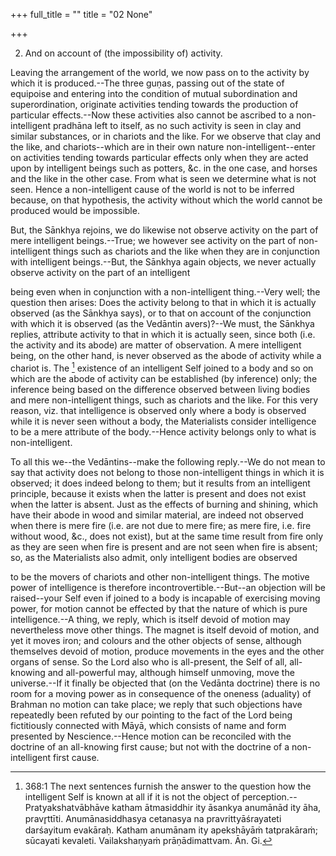 +++
full_title = ""
title = "02 None"

+++


2. And on account of (the impossibility of) activity.

Leaving the arrangement of the world, we now pass on to the activity by which it is produced.--The three guṇas, passing out of the state of equipoise and entering into the condition of mutual subordination and superordination, originate activities tending towards the production of particular effects.--Now these activities also cannot be ascribed to a non-intelligent pradhāna left to itself, as no such activity is seen in clay and similar substances, or in chariots and the like. For we observe that clay and the like, and chariots--which are in their own nature non-intelligent--enter on activities tending towards particular effects only when they are acted upon by intelligent beings such as potters, &c. in the one case, and horses and the like in the other case. From what is seen we determine what is not seen. Hence a non-intelligent cause of the world is not to be inferred because, on that hypothesis, the activity without which the world cannot be produced would be impossible.

But, the Sānkhya rejoins, we do likewise not observe activity on the part of mere intelligent beings.--True; we however see activity on the part of non-intelligent things such as chariots and the like when they are in conjunction with intelligent beings.--But, the Sānkhya again objects, we never actually observe activity on the part of an intelligent

being even when in conjunction with a non-intelligent thing.--Very well; the question then arises: Does the activity belong to that in which it is actually observed (as the Sānkhya says), or to that on account of the conjunction with which it is observed (as the Vedāntin avers)?--We must, the Sānkhya replies, attribute activity to that in which it is actually seen, since both (i.e. the activity and its abode) are matter of observation. A mere intelligent being, on the other hand, is never observed as the abode of activity while a chariot is. The [^fn_328] existence of an intelligent Self joined to a body and so on which are the abode of activity can be established (by inference) only; the inference being based on the difference observed between living bodies and mere non-intelligent things, such as chariots and the like. For this very reason, viz. that intelligence is observed only where a body is observed while it is never seen without a body, the Materialists consider intelligence to be a mere attribute of the body.--Hence activity belongs only to what is non-intelligent.

[^fn_328]: 368:1 The next sentences furnish the answer to the question how the intelligent Self is known at all if it is not the object of perception.--Pratyakshatvābhāve katham ātmasiddhir ity āsankya anumānād ity āha, pravr̥ttīti. Anumānasiddhasya cetanasya na pravrittyāśrayateti darśayitum evakāraḥ. Katham anumānam ity apekshāyāṁ tatprakāraṁ; sūcayati kevaleti. Vailakshaṇyaṁ prāṇādimattvam. Ān. Gi.

To all this we--the Vedāntins--make the following reply.--We do not mean to say that activity does not belong to those non-intelligent things in which it is observed; it does indeed belong to them; but it results from an intelligent principle, because it exists when the latter is present and does not exist when the latter is absent. Just as the effects of burning and shining, which have their abode in wood and similar material, are indeed not observed when there is mere fire (i.e. are not due to mere fire; as mere fire, i.e. fire without wood, &c., does not exist), but at the same time result from fire only as they are seen when fire is present and are not seen when fire is absent; so, as the Materialists also admit, only intelligent bodies are observed

to be the movers of chariots and other non-intelligent things. The motive power of intelligence is therefore incontrovertible.--But--an objection will be raised--your Self even if joined to a body is incapable of exercising moving power, for motion cannot be effected by that the nature of which is pure intelligence.--A thing, we reply, which is itself devoid of motion may nevertheless move other things. The magnet is itself devoid of motion, and yet it moves iron; and colours and the other objects of sense, although themselves devoid of motion, produce movements in the eyes and the other organs of sense. So the Lord also who is all-present, the Self of all, all-knowing and all-powerful may, although himself unmoving, move the universe.--If it finally be objected that (on the Vedānta doctrine) there is no room for a moving power as in consequence of the oneness (aduality) of Brahman no motion can take place; we reply that such objections have repeatedly been refuted by our pointing to the fact of the Lord being fictitiously connected with Māyā, which consists of name and form presented by Nescience.--Hence motion can be reconciled with the doctrine of an all-knowing first cause; but not with the doctrine of a non-intelligent first cause.

